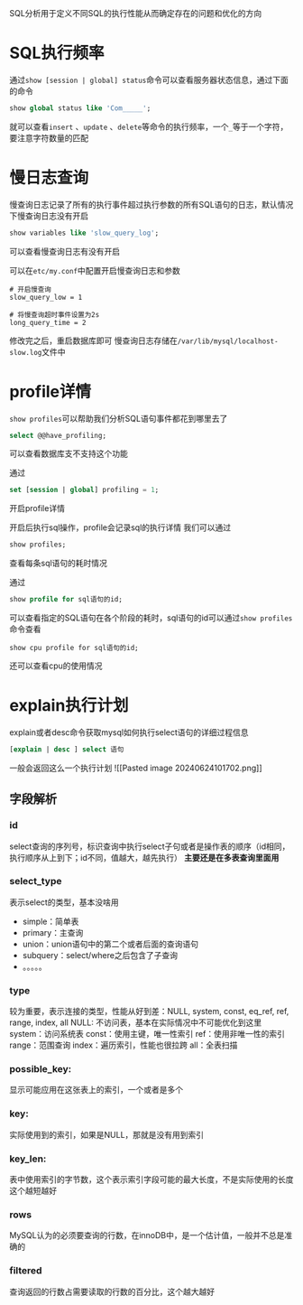 SQL分析用于定义不同SQL的执行性能从而确定存在的问题和优化的方向
# SQL执行频率
通过`show [session | global] status`命令可以查看服务器状态信息，通过下面的命令
```sql
show global status like 'Com_____';
```
就可以查看`insert` 、`update` 、`delete`等命令的执行频率，一个`_`等于一个字符，要注意字符数量的匹配

# 慢日志查询
慢查询日志记录了所有的执行事件超过执行参数的所有SQL语句的日志，默认情况下慢查询日志没有开启
```sql
show variables like 'slow_query_log';
```
可以查看慢查询日志有没有开启

可以在`etc/my.conf`中配置开启慢查询日志和参数
```
# 开启慢查询
slow_query_low = 1

# 将慢查询超时事件设置为2s
long_query_time = 2
```

修改完之后，重启数据库即可
慢查询日志存储在`/var/lib/mysql/localhost-slow.log`文件中

# profile详情
`show profiles`可以帮助我们分析SQL语句事件都花到哪里去了
```sql
select @@have_profiling;
```
可以查看数据库支不支持这个功能

通过
```sql
set [session | global] profiling = 1;
```
开启profile详情

开启后执行sql操作，profile会记录sql的执行详情
我们可以通过
```sql
show profiles;
```
查看每条sql语句的耗时情况

通过
```sql
show profile for sql语句的id;
```
可以查看指定的SQL语句在各个阶段的耗时，sql语句的id可以通过`show profiles`命令查看
```
show cpu profile for sql语句的id;
```
还可以查看cpu的使用情况

# explain执行计划
explain或者desc命令获取mysql如何执行select语句的详细过程信息 
```sql
[explain | desc ] select 语句
```
一般会返回这么一个执行计划 
![[Pasted image 20240624101702.png]]

## 字段解析
### id
 select查询的序列号，标识查询中执行select子句或者是操作表的顺序（id相同，执行顺序从上到下；id不同，值越大，越先执行）
**主要还是在多表查询里面用**

### select_type
表示select的类型，基本没啥用
* simple：简单表
* primary：主查询
* union：union语句中的第二个或者后面的查询语句
* subquery：select/where之后包含了子查询
* 。。。。。

### type
较为重要，表示连接的类型，性能从好到差：NULL, system, const, eq_ref, ref, range, index, all
NULL: 不访问表，基本在实际情况中不可能优化到这里
system：访问系统表
const：使用主键，唯一性索引
ref：使用非唯一性的索引
range：范围查询
index：遍历索引，性能也很拉跨
all：全表扫描

### possible_key:
显示可能应用在这张表上的索引，一个或者是多个

### key:
实际使用到的索引，如果是NULL，那就是没有用到索引

### key_len:
表中使用索引的字节数，这个表示索引字段可能的最大长度，不是实际使用的长度
这个越短越好

### rows
MySQL认为的必须要查询的行数，在innoDB中，是一个估计值，一般并不总是准确的

### filtered
查询返回的行数占需要读取的行数的百分比，这个越大越好

